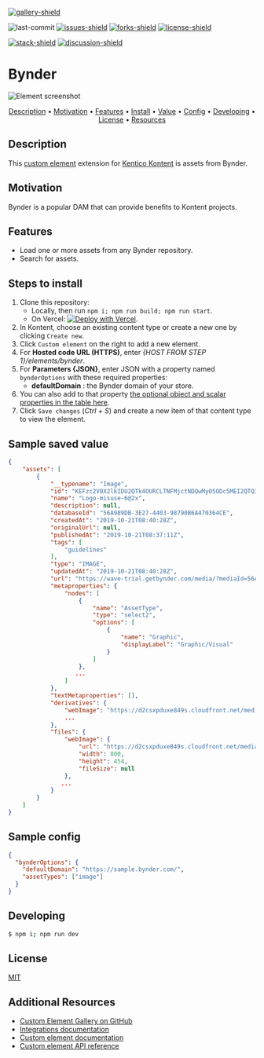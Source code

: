 [![gallery-shield]](https://kentico.github.io/kontent-custom-element-samples/gallery/)

![last-commit]
[![issues-shield]](https://github.com/yuriys-kentico/kenticokontentkonservatory/issues)
[![forks-shield]](https://github.com/yuriys-kentico/kenticokontentkonservatory/network/members)
[![license-shield]](https://github.com/yuriys-kentico/kenticokontentkonservatory/blob/main/license)

[![stack-shield]](https://stackoverflow.com/tags/kentico-kontent)
[![discussion-shield]](https://github.com/Kentico/Home/discussions)

# Bynder

![Element screenshot](https://assets-us-01.kc-usercontent.com/10cfe925-5d5a-0029-ac35-5fa8123935a0/199d3b0a-7b2a-4690-be1c-f2a1dc6b37ad/BynderCustomElement.png)

<p align="center">
  <a href="#description">Description</a> •
  <a href="#motivation">Motivation</a> •
  <a href="#features">Features</a> •
  <a href="#steps-to-install">Install</a> •
  <a href="#sample-saved-value">Value</a> •
  <a href="#sample-config">Config</a> •
  <a href="#developing">Developing</a> •
  <a href="#license">License</a> •
  <a href="#additional-resources">Resources</a>
</p>

## Description

This [custom element](https://docs.kontent.ai/tutorials/develop-apps/integrate/integrating-your-own-content-editing-features) extension for [Kentico Kontent](https://kontent.ai) is assets from Bynder.

## Motivation

Bynder is a popular DAM that can provide benefits to Kontent projects.

## Features

- Load one or more assets from any Bynder repository.
- Search for assets.

## Steps to install

1. Clone this repository:
   - Locally, then run `npm i; npm run build; npm run start`.
   - On Vercel: [![Deploy with Vercel](https://vercel.com/button)](https://vercel.com/new/git/external?repository-url=https%3A%2F%2Fgithub.com%2Fyuriys-kentico%2FKenticoKontentKonservatory%2F).
1. In Kontent, choose an existing content type or create a new one by clicking `Create new`.
1. Click `Custom element` on the right to add a new element.
1. For **Hosted code URL (HTTPS)**, enter _{HOST FROM STEP 1}/elements/bynder_.
1. For **Parameters {JSON}**, enter JSON with a property named `bynderOptions` with these required properties:
   - **defaultDomain** : the Bynder domain of your store.
1. You can also add to that property [the optional object and scalar properties in the table here](https://developer-docs.bynder.com/ui-components/).
1. Click `Save changes` (_Ctrl + S_) and create a new item of that content type to view the element.

## Sample saved value

```json
{
    "assets": [
        {
            "__typename": "Image",
            "id": "KEFzc2V0X2lkIDU2QTk4OURCLTNFMjctNDQwMy05ODc5MEI2QTQ3MDM2NENFKQ==",
            "name": "Logo-misuse-6@2x",
            "description": null,
            "databaseId": "56A989DB-3E27-4403-98790B6A470364CE",
            "createdAt": "2019-10-21T08:40:28Z",
            "originalUrl": null,
            "publishedAt": "2019-10-21T08:37:11Z",
            "tags": [
                "guidelines"
            ],
            "type": "IMAGE",
            "updatedAt": "2019-10-21T08:40:28Z",
            "url": "https://wave-trial.getbynder.com/media/?mediaId=56A989DB-3E27-4403-98790B6A470364CE",
            "metaproperties": {
                "nodes": [
                    {
                        "name": "AssetType",
                        "type": "select2",
                        "options": [
                            {
                                "name": "Graphic",
                                "displayLabel": "Graphic/Visual"
                            }
                        ]
                    },
                   ...
                ]
            },
            "textMetaproperties": [],
            "derivatives": {
                "webImage": "https://d2csxpduxe849s.cloudfront.net/media/C63D0E08-B7D2-4B08-ABB54052F41999E0/56A989DB-3E27-4403-98790B6A470364CE/webimage-E42AB573-1DF8-405B-9179627D8C4D35A3.jpg",
                ...
            },
            "files": {
                "webImage": {
                    "url": "https://d2csxpduxe849s.cloudfront.net/media/C63D0E08-B7D2-4B08-ABB54052F41999E0/56A989DB-3E27-4403-98790B6A470364CE/webimage-E42AB573-1DF8-405B-9179627D8C4D35A3.jpg",
                    "width": 800,
                    "height": 454,
                    "fileSize": null
                },
               ...
            }
        }
    ]
}
```

## Sample config

```json
{
  "bynderOptions": {
    "defaultDomain": "https://sample.bynder.com/",
    "assetTypes": ["image"]
  }
}
```

## Developing

```bash
$ npm i; npm run dev
```

## License

[MIT](https://tldrlegal.com/license/mit-license)

## Additional Resources

- [Custom Element Gallery on GitHub](https://kentico.github.io/kontent-custom-element-samples/gallery/)
- [Integrations documentation](https://docs.kontent.ai/tutorials/develop-apps/integrate/integrations-overview)
- [Custom element documentation](https://docs.kontent.ai/tutorials/develop-apps/integrate/content-editing-extensions)
- [Custom element API reference](https://docs.kontent.ai/reference/custom-elements-js-api)

[gallery-shield]: https://img.shields.io/static/v1?label=&message=extension%20gallery&color=51bce0&style=for-the-badge
[last-commit]: https://img.shields.io/github/last-commit/yuriys-kentico/KenticoKontentKonservatory?style=for-the-badge
[issues-shield]: https://img.shields.io/github/issues/yuriys-kentico/KenticoKontentKonservatory.svg?style=for-the-badge
[forks-shield]: https://img.shields.io/github/forks/yuriys-kentico/KenticoKontentKonservatory.svg?style=for-the-badge
[license-shield]: https://img.shields.io/github/license/yuriys-kentico/KenticoKontentKonservatory.svg?style=for-the-badge
[stack-shield]: https://img.shields.io/badge/Stack%20Overflow-ASK%20NOW-FE7A16.svg?logo=stackoverflow&logoColor=white&style=for-the-badge
[discussion-shield]: https://img.shields.io/badge/GitHub-Discussions-FE7A16.svg?logo=github&style=for-the-badge
